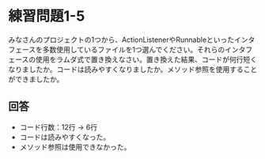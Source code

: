 # 練習問題1-5

みなさんのプロジェクトの1つから、ActionListenerやRunnableといったインタフェースを多数使用しているファイルを1つ選んでください。それらのインタフェースの使用をラムダ式で置き換えなさい。置き換えた結果、コードが何行短くなりましたか。コードは読みやすくなりましたか。メソッド参照を使用することができましたか。

## 回答
* コード行数：12行 -> 6行
* コードは読みやすくなった。
* メソッド参照は使用できなかった。
